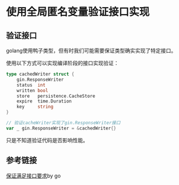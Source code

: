 # 使用全局匿名变量验证接口实现

## 验证接口

golang使用鸭子类型，但有时我们可能需要保证类型确实实现了特定接口。

使用以下方式可以实现编译阶段的接口实现验证：

```go
type cachedWriter struct {
	gin.ResponseWriter
	status  int
	written bool
	store   persistence.CacheStore
	expire  time.Duration
	key     string
}

// 验证cacheWriter实现了gin.ResponseWriter接口
var _ gin.ResponseWriter = &cachedWriter{}
```

只是不知道验证代码是否影响性能。

## 参考链接

[保证满足接口要求](https://go.dev/doc/faq#guarantee_satisfies_interface)by go
